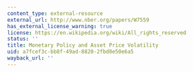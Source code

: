 ```yaml
---
content_type: external-resource
external_url: http://www.nber.org/papers/W7559
has_external_license_warning: true
license: https://en.wikipedia.org/wiki/All_rights_reserved
status: ''
title: Monetary Policy and Asset Price Volatility
uid: a7fcef3c-bb8f-49ad-8820-2fbd0e50e6a5
wayback_url: ''
---
```

